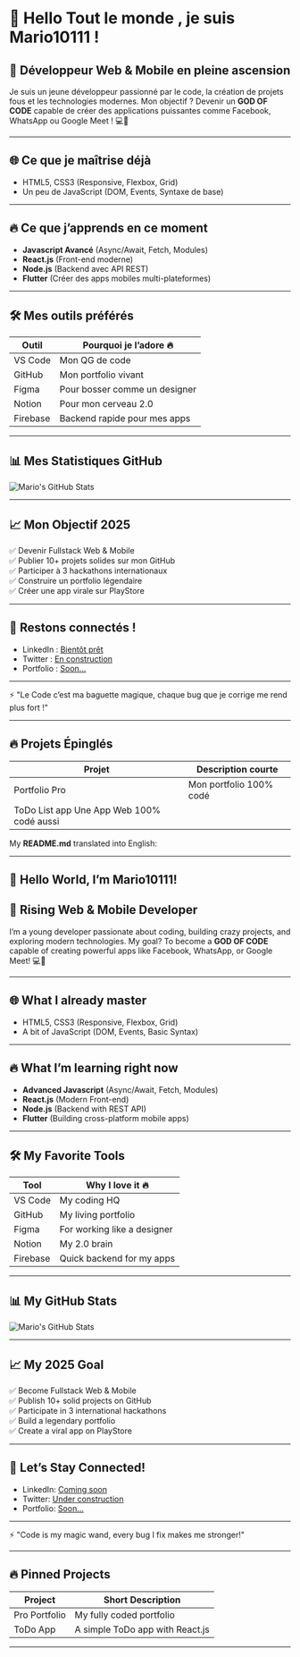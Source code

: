# 👋 Hello Tout le monde , je suis Mario10111 !

## 🚀 Développeur Web & Mobile en pleine ascension

Je suis un jeune développeur passionné par le code, la création de projets fous et les technologies modernes. Mon objectif ? Devenir un **GOD OF CODE** capable de créer des applications puissantes comme Facebook, WhatsApp ou Google Meet ! 💻📱

---

## 🌐 Ce que je maîtrise déjà
- HTML5, CSS3 (Responsive, Flexbox, Grid)
- Un peu de JavaScript (DOM, Events, Syntaxe de base)

---

## 🔥 Ce que j’apprends en ce moment
- **Javascript Avancé** (Async/Await, Fetch, Modules)
- **React.js** (Front-end moderne)
- **Node.js** (Backend avec API REST)
- **Flutter** (Créer des apps mobiles multi-plateformes)

---

## 🛠️ Mes outils préférés
| Outil        | Pourquoi je l’adore 🔥 |
|--------------|--------------------|
| VS Code      | Mon QG de code |
| GitHub       | Mon portfolio vivant |
| Figma        | Pour bosser comme un designer |
| Notion       | Pour mon cerveau 2.0 |
| Firebase     | Backend rapide pour mes apps |

---

## 📊 Mes Statistiques GitHub
![Mario's GitHub Stats](https://github-readme-stats.vercel.app/api?username=Mario10111&show_icons=true&theme=radical)

---

## 📈 Mon Objectif 2025
✅ Devenir Fullstack Web & Mobile  
✅ Publier 10+ projets solides sur mon GitHub  
✅ Participer à 3 hackathons internationaux  
✅ Construire un portfolio légendaire  
✅ Créer une app virale sur PlayStore

---

## 💬 Restons connectés !
- LinkedIn : [Bientôt prêt](#)
- Twitter : [En construction](#)
- Portfolio : [Soon...](#)

---

⚡ "Le Code c’est ma baguette magique, chaque bug que je corrige me rend plus fort !"

---

## 🔥 Projets Épinglés

| Projet         | Description courte |
|----------------|------------------|
| Portfolio Pro  | Mon portfolio 100% codé |
| ToDo List app    Une App Web 100% codé aussi





 My **README.md** translated into English:

---

## 👋 Hello World, I’m Mario10111!

## 🚀 Rising Web & Mobile Developer

I’m a young developer passionate about coding, building crazy projects, and exploring modern technologies. My goal? To become a **GOD OF CODE** capable of creating powerful apps like Facebook, WhatsApp, or Google Meet! 💻📱

---

## 🌐 What I already master
- HTML5, CSS3 (Responsive, Flexbox, Grid)
- A bit of JavaScript (DOM, Events, Basic Syntax)

---

## 🔥 What I’m learning right now
- **Advanced Javascript** (Async/Await, Fetch, Modules)
- **React.js** (Modern Front-end)
- **Node.js** (Backend with REST API)
- **Flutter** (Building cross-platform mobile apps)

---

## 🛠️ My Favorite Tools
| Tool          | Why I love it 🔥 |
|---------------|-----------------|
| VS Code       | My coding HQ |
| GitHub        | My living portfolio |
| Figma         | For working like a designer |
| Notion        | My 2.0 brain |
| Firebase      | Quick backend for my apps |

---

## 📊 My GitHub Stats
![Mario's GitHub Stats](https://github-readme-stats.vercel.app/api?username=Mario10111&show_icons=true&theme=radical)

---

## 📈 My 2025 Goal
✅ Become Fullstack Web & Mobile  
✅ Publish 10+ solid projects on GitHub  
✅ Participate in 3 international hackathons  
✅ Build a legendary portfolio  
✅ Create a viral app on PlayStore

---

## 💬 Let’s Stay Connected!
- LinkedIn: [Coming soon](#)
- Twitter: [Under construction](#)
- Portfolio: [Soon...](#)

---

⚡ "Code is my magic wand, every bug I fix makes me stronger!"

---

## 🔥 Pinned Projects

| Project        | Short Description |
|----------------|-------------------|
| Pro Portfolio  | My fully coded portfolio |
| ToDo App       | A simple ToDo app with React.js |

---

